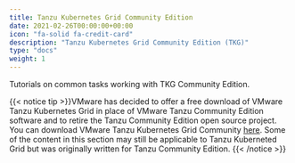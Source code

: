 ```yaml
---
title: Tanzu Kubernetes Grid Community Edition
date: 2021-02-26T00:00:00+00:00
icon: "fa-solid fa-credit-card"
description: "Tanzu Kubernetes Grid Community Edition (TKG)"
type: "docs"
weight: 1
---
```


Tutorials on common tasks working with TKG Community Edition.

{{< notice tip >}}VMware has decided to offer a free download of VMware Tanzu Kubernetes Grid in place of VMware Tanzu Community Edition software and to retire the Tanzu Community Edition open source project. You can download VMware Tanzu Kubernetes Grid Community [here](https://www.vmware.com/go/get-tkg). Some of the content in this section may still be applicable to Tanzu Kuberneted Grid but was originally written for Tanzu Community Edition.
{{< /notice >}}
